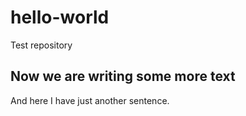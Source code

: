 # hello-world
Test repository

## Now we are writing some more text

And here I have just another sentence.
